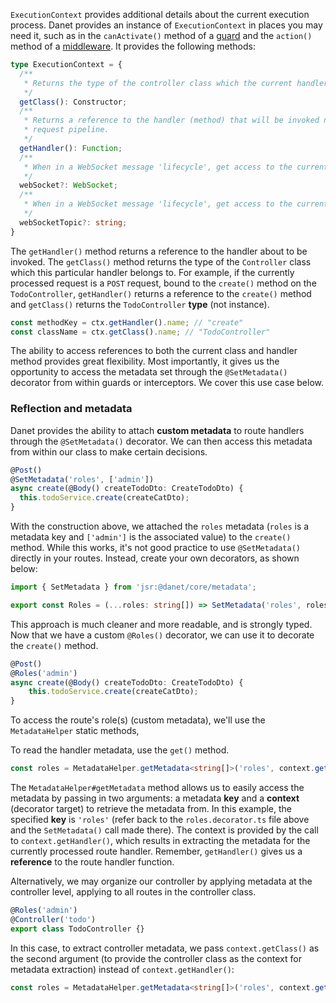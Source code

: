 
`ExecutionContext` provides additional details about the current execution process. Danet provides an instance of `ExecutionContext` in places you may need it, such as in the `canActivate()` method of a [guard](https://docs.danet.land/overview/guards.html) and the `action()` method of a [middleware](https://docs.danet.land/overview/middlewares.html). It provides the following methods:

```ts
type ExecutionContext = {
  /**
   * Returns the type of the controller class which the current handler belongs to.
   */
  getClass(): Constructor;
  /**
   * Returns a reference to the handler (method) that will be invoked next in the
   * request pipeline.
   */
  getHandler(): Function;
  /**
   * When in a WebSocket message 'lifecycle', get access to the current socket
   */
  webSocket?: WebSocket;
  /**
   * When in a WebSocket message 'lifecycle', get access to the current socket
   */
  webSocketTopic?: string;
}
```

The `getHandler()` method returns a reference to the handler about to be invoked. The `getClass()` method returns the type of the `Controller` class which this particular handler belongs to. For example, if the currently processed request is a `POST` request, bound to the `create()` method on the `TodoController`, `getHandler()` returns a reference to the `create()` method and `getClass()` returns the `TodoController` **type** (not instance).

```typescript
const methodKey = ctx.getHandler().name; // "create"
const className = ctx.getClass().name; // "TodoController"
```

The ability to access references to both the current class and handler method provides great flexibility. Most importantly, it gives us the opportunity to access the metadata set through the `@SetMetadata()` decorator from within guards or interceptors. We cover this use case below.

### Reflection and metadata

Danet provides the ability to attach **custom metadata** to route handlers through the `@SetMetadata()` decorator. We can then access this metadata from within our class to make certain decisions.

```ts todo.controller.ts
@Post()
@SetMetadata('roles', ['admin'])
async create(@Body() createTodoDto: CreateTodoDto) {
  this.todoService.create(createCatDto);
}

```

With the construction above, we attached the `roles` metadata (`roles` is a metadata key and `['admin']` is the associated value) to the `create()` method. While this works, it's not good practice to use `@SetMetadata()` directly in your routes. Instead, create your own decorators, as shown below:

```typescript roles.decorators.ts
import { SetMetadata } from 'jsr:@danet/core/metadata';

export const Roles = (...roles: string[]) => SetMetadata('roles', roles);
```

This approach is much cleaner and more readable, and is strongly typed. Now that we have a custom `@Roles()` decorator, we can use it to decorate the `create()` method.

```typescript todo.controller.ts
@Post()
@Roles('admin')
async create(@Body() createTodoDto: CreateTodoDto) {
    this.todoService.create(createCatDto);
}
```

To access the route's role(s) (custom metadata), we'll use the `MetadataHelper` static methods, 

To read the handler metadata, use the `get()` method.

```typescript
const roles = MetadataHelper.getMetadata<string[]>('roles', context.getHandler());
```

The `MetadataHelper#getMetadata` method allows us to easily access the metadata by passing in two arguments: a metadata **key** and a **context** (decorator target) to retrieve the metadata from. In this example, the specified **key** is `'roles'` (refer back to the `roles.decorator.ts` file above and the `SetMetadata()` call made there). The context is provided by the call to `context.getHandler()`, which results in extracting the metadata for the currently processed route handler. Remember, `getHandler()` gives us a **reference** to the route handler function.

Alternatively, we may organize our controller by applying metadata at the controller level, applying to all routes in the controller class.

```typescript todo.controller.ts
@Roles('admin')
@Controller('todo')
export class TodoController {}
```

In this case, to extract controller metadata, we pass `context.getClass()` as the second argument (to provide the controller class as the context for metadata extraction) instead of `context.getHandler()`:

```typescript roles.guard.ts
const roles = MetadataHelper.getMetadata<string[]>('roles', context.getClass());
```
